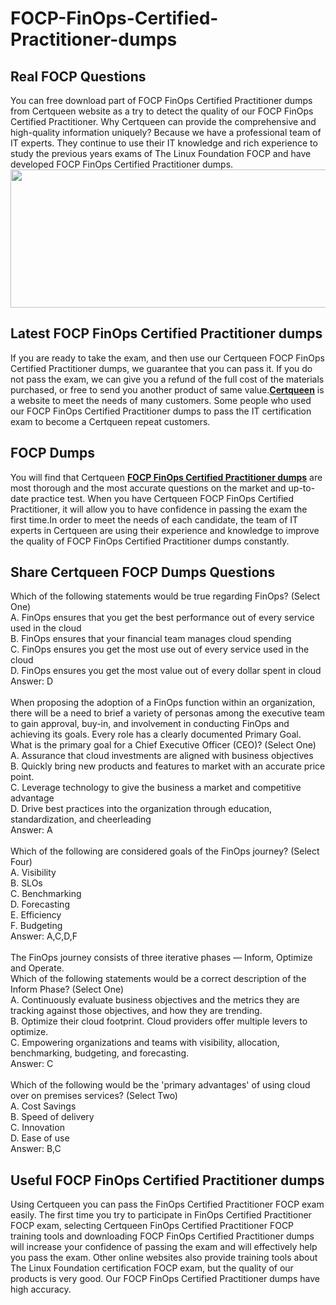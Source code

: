 # FOCP-FinOps-Certified-Practitioner-dumps
<h2>
	Real  FOCP Questions
</h2>
You can free download part of FOCP FinOps Certified Practitioner dumps from Certqueen website as a try to detect the quality of our FOCP FinOps Certified Practitioner. Why Certqueen can provide the comprehensive and high-quality information uniquely? Because we have a professional team of IT experts. They continue to use their IT knowledge and rich experience to study the previous years exams of The Linux Foundation FOCP and have developed FOCP FinOps Certified Practitioner dumps.<br />
<div style="text-align:center;">
	<a href="https://www.certqueen.com/promotion.asp" target="_blank"><img src="https://www.certqueen.com/T/CQ-COM/images/uploads/20221110092702_0020.jpg" width="600" height="221" alt="" /></a> 
</div>
<h2>
	Latest FOCP FinOps Certified Practitioner dumps
</h2>
If you are ready to take the exam, and then use our Certqueen FOCP FinOps Certified Practitioner dumps, we guarantee that you can pass it. If you do not pass the exam, we can give you a refund of the full cost of the materials purchased, or free to send you another product of same value.<a href="http://www.certqueen.com/" target="_blank"><strong>Certqueen</strong></a> is a website to meet the needs of many customers. Some people who used our FOCP FinOps Certified Practitioner dumps to pass the IT certification exam to become a Certqueen repeat customers.<br />
<h2>
	FOCP Dumps
</h2>
You will find that Certqueen <a href="https://www.certqueen.com/FOCP.html" target="_blank"><strong>FOCP FinOps Certified Practitioner dumps</strong></a> are most thorough and the most accurate questions on the market and up-to-date practice test. When you have Certqueen FOCP FinOps Certified Practitioner, it will allow you to have confidence in passing the exam the first time.In order to meet the needs of each candidate, the team of IT experts in Certqueen are using their experience and knowledge to improve the quality of FOCP FinOps Certified Practitioner dumps constantly.<br />
<h2>
	Share Certqueen FOCP Dumps Questions
</h2>
Which of the following statements would be true regarding FinOps? (Select One) <br />
A. FinOps ensures that you get the best performance out of every service used in the cloud <br />
B. FinOps ensures that your financial team manages cloud spending <br />
C. FinOps ensures you get the most use out of every service used in the cloud <br />
D. FinOps ensures you get the most value out of every dollar spent in cloud <br />
Answer: D<br />
<br />
When proposing the adoption of a FinOps function within an organization, there will be a need to brief a variety of personas among the executive team to gain approval, buy-in, and involvement in conducting FinOps and achieving its goals. Every role has a clearly documented Primary Goal. <br />
What is the primary goal for a Chief Executive Officer (CEO)? (Select One) <br />
A. Assurance that cloud investments are aligned with business objectives <br />
B. Quickly bring new products and features to market with an accurate price point. <br />
C. Leverage technology to give the business a market and competitive advantage <br />
D. Drive best practices into the organization through education, standardization, and cheerleading <br />
Answer: A<br />
<br />
Which of the following are considered goals of the FinOps journey? (Select Four) <br />
A. Visibility <br />
B. SLOs <br />
C. Benchmarking <br />
D. Forecasting <br />
E. Efficiency <br />
F. Budgeting <br />
Answer: A,C,D,F<br />
<br />
The FinOps journey consists of three iterative phases — Inform, Optimize and Operate. <br />
Which of the following statements would be a correct description of the Inform Phase? (Select One) <br />
A. Continuously evaluate business objectives and the metrics they are tracking against those objectives, and how they are trending. <br />
B. Optimize their cloud footprint. Cloud providers offer multiple levers to optimize. <br />
C. Empowering organizations and teams with visibility, allocation, benchmarking, budgeting, and forecasting. <br />
Answer: C<br />
<br />
Which of the following would be the 'primary advantages' of using cloud over on premises services? (Select Two) <br />
A. Cost Savings <br />
B. Speed of delivery <br />
C. Innovation <br />
D. Ease of use <br />
Answer: B,C<br />
<h2>
	Useful FOCP FinOps Certified Practitioner dumps
</h2>
Using Certqueen you can pass the FinOps Certified Practitioner FOCP exam easily. The first time you try to participate in FinOps Certified Practitioner FOCP exam, selecting Certqueen FinOps Certified Practitioner FOCP training tools and downloading FOCP FinOps Certified Practitioner dumps will increase your confidence of passing the exam and will effectively help you pass the exam. Other online websites also provide training tools about The Linux Foundation certification FOCP exam, but the quality of our products is very good. Our FOCP FinOps Certified Practitioner dumps have high accuracy.
